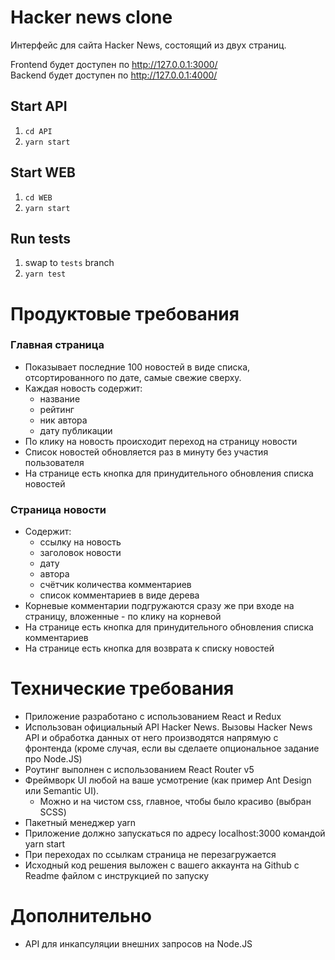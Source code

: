# Hacker news clone
Интерфейс для сайта Hacker News, состоящий из двух страниц.

Frontend будет доступен по http://127.0.0.1:3000/  
Backend будет доступен по http://127.0.0.1:4000/

## Start API
1. `cd API`
2. `yarn start`

## Start WEB
1. `cd WEB`
2. `yarn start`

## Run tests
1. swap to `tests` branch
2. `yarn test`

# Продуктовые требования
### Главная страница
- Показывает последние 100 новостей в виде списка, отсортированного по дате, самые свежие сверху.
- Каждая новость содержит:
  - название
  - рейтинг
  - ник автора
  - дату публикации
- По клику на новость происходит переход на страницу новости
- Список новостей обновляется раз в минуту без участия пользователя
- На странице есть кнопка для принудительного обновления списка новостей

### Страница новости
- Содержит:
  - ссылку на новость
  - заголовок новости
  - дату
  - автора
  - счётчик количества комментариев
  - список комментариев в виде дерева
- Корневые комментарии подгружаются сразу же при входе на страницу, вложенные - по клику на корневой
- На странице есть кнопка для принудительного обновления списка комментариев
- На странице есть кнопка для возврата к списку новостей

# Технические требования
- Приложение разработано с использованием React и Redux
- Использован официальный API Hacker News. Вызовы Hacker News API и обработка данных от него производятся напрямую с фронтенда (кроме случая, если вы сделаете опциональное задание про Node.JS)
- Роутинг выполнен с использованием React Router v5
- Фреймворк UI любой на ваше усмотрение (как пример Ant Design или Semantic UI).
  - Можно и на чистом css, главное, чтобы было красиво (выбран SCSS)
- Пакетный менеджер yarn
- Приложение должно запускаться по адресу localhost:3000 командой yarn start
- При переходах по ссылкам страница не перезагружается
- Исходный код решения выложен с вашего аккаунта на Github с Readme файлом с инструкцией по запуску

# Дополнительно
- API для инкапсуляции внешних запросов на Node.JS
